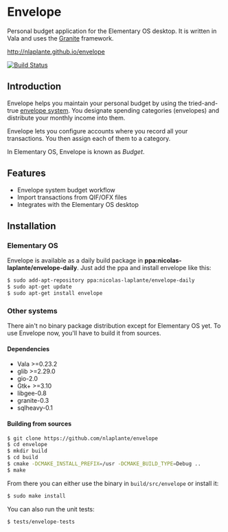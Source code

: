 # Envelope

Personal budget application for the Elementary OS desktop. It
is written in Vala and uses the [Granite](https://launchpad.net/granite) framework.

http://nlaplante.github.io/envelope

[![Build Status](https://travis-ci.org/nlaplante/envelope.svg)](https://travis-ci.org/nlaplante/envelope)

## Introduction

Envelope helps you maintain your personal budget by using the tried-and-true [envelope system](https://en.wikipedia.org/wiki/Envelope_system). You designate spending categories (envelopes) and distribute your monthly income into them.

Envelope lets you configure accounts where you record all your transactions. You then assign each of them to a category.

In Elementary OS, Envelope is known as *Budget*.

## Features

* Envelope system budget workflow
* Import transactions from QIF/OFX files
* Integrates with the Elementary OS desktop

## Installation

### Elementary OS

Envelope is available as a daily build package in **ppa:nicolas-laplante/envelope-daily**. Just add the ppa and install envelope like this:

```sh
$ sudo add-apt-repository ppa:nicolas-laplante/envelope-daily
$ sudo apt-get update
$ sudo apt-get install envelope
```

### Other systems

There ain't no binary package distribution except for Elementary OS yet. To use Envelope now, you'll have to build it from sources.

#### Dependencies
* Vala >=0.23.2
* glib >=2.29.0
* gio-2.0
* Gtk+ >=3.10
* libgee-0.8
* granite-0.3
* sqlheavy-0.1

#### Building from sources
```sh
$ git clone https://github.com/nlaplante/envelope
$ cd envelope
$ mkdir build
$ cd build
$ cmake -DCMAKE_INSTALL_PREFIX=/usr -DCMAKE_BUILD_TYPE=Debug ..
$ make
```
From there you can either use the binary in `build/src/envelope` or install it:
```sh
$ sudo make install
```

You can also run the unit tests:
```sh
$ tests/envelope-tests
```
